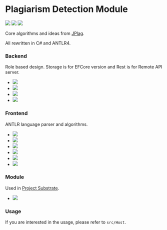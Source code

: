 # Plagiarism Detection Module

![](https://img.shields.io/travis/com/namofun/plagiarism/master) ![](https://img.shields.io/github/license/namofun/plagiarism) ![](https://img.shields.io/github/languages/code-size/namofun/plagiarism)

Core algorithms and ideas from [JPlag](https://github.com/jplag/jplag).

All rewritten in C# and ANTLR4.

### Backend

Role based design. Storage is for EFCore version and Rest is for Remote API server.

- [![](https://img.shields.io/endpoint?url=https%3A%2F%2Fnuget.xylab.fun%2Fv3%2Fpackage%2FPlag.Backend.Abstraction%2Fshields-io.json)](https://nuget.xylab.fun/packages/Plag.Backend.Abstraction)
- [![](https://img.shields.io/endpoint?url=https%3A%2F%2Fnuget.xylab.fun%2Fv3%2Fpackage%2FPlag.Backend.Generation%2Fshields-io.json)](https://nuget.xylab.fun/packages/Plag.Backend.Generation)
- [![](https://img.shields.io/endpoint?url=https%3A%2F%2Fnuget.xylab.fun%2Fv3%2Fpackage%2FPlag.Backend.Roles.Rest%2Fshields-io.json)](https://nuget.xylab.fun/packages/Plag.Backend.Roles.Rest)
- [![](https://img.shields.io/endpoint?url=https%3A%2F%2Fnuget.xylab.fun%2Fv3%2Fpackage%2FPlag.Backend.Roles.Storage%2Fshields-io.json)](https://nuget.xylab.fun/packages/Plag.Backend.Roles.Storage)

### Frontend

ANTLR language parser and algorithms.

- [![](https://img.shields.io/endpoint?url=https%3A%2F%2Fnuget.xylab.fun%2Fv3%2Fpackage%2FPlag.Frontend.Algorithm%2Fshields-io.json)](https://nuget.xylab.fun/packages/Plag.Frontend.Algorithm)
- [![](https://img.shields.io/endpoint?url=https%3A%2F%2Fnuget.xylab.fun%2Fv3%2Fpackage%2FPlag.Frontend.Common%2Fshields-io.json)](https://nuget.xylab.fun/packages/Plag.Frontend.Common)
- [![](https://img.shields.io/endpoint?url=https%3A%2F%2Fnuget.xylab.fun%2Fv3%2Fpackage%2FPlag.Frontend.Cpp%2Fshields-io.json)](https://nuget.xylab.fun/packages/Plag.Frontend.Cpp)
- [![](https://img.shields.io/endpoint?url=https%3A%2F%2Fnuget.xylab.fun%2Fv3%2Fpackage%2FPlag.Frontend.Csharp%2Fshields-io.json)](https://nuget.xylab.fun/packages/Plag.Frontend.Csharp)
- [![](https://img.shields.io/endpoint?url=https%3A%2F%2Fnuget.xylab.fun%2Fv3%2Fpackage%2FPlag.Frontend.Java%2Fshields-io.json)](https://nuget.xylab.fun/packages/Plag.Frontend.Java)
- [![](https://img.shields.io/endpoint?url=https%3A%2F%2Fnuget.xylab.fun%2Fv3%2Fpackage%2FPlag.Frontend.Python%2Fshields-io.json)](https://nuget.xylab.fun/packages/Plag.Frontend.Python)

### Module

Used in [Project Substrate](https://github.com/namofun/uikit).

- [![](https://img.shields.io/endpoint?url=https%3A%2F%2Fnuget.xylab.fun%2Fv3%2Fpackage%2FSatelliteSite.PlagModule%2Fshields-io.json)](https://nuget.xylab.fun/packages/SatelliteSite.PlagModule)

### Usage

If you are interested in the usage, please refer to `src/Host`.